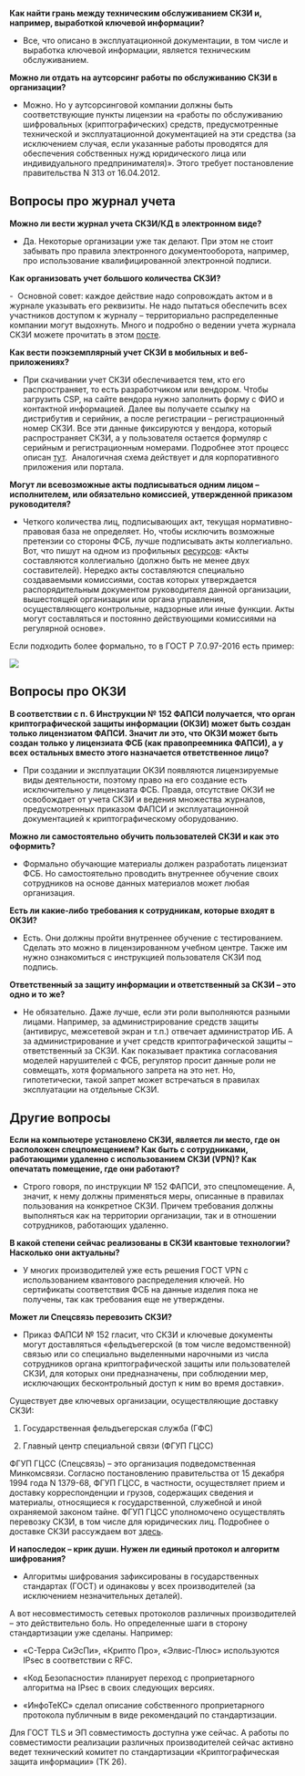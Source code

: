 **Как найти грань между техническим обслуживанием СКЗИ и, например, выработкой ключевой информации?**

- Все, что описано в эксплуатационной документации, в том числе и выработка ключевой информации, является техническим обслуживанием.

**Можно ли отдать на аутсорсинг работы по обслуживанию СКЗИ в организации?**

- Можно. Но у аутсорсинговой компании должны быть соответствующие пункты лицензии на «работы по обслуживанию шифровальных (криптографических) средств, предусмотренные технической и эксплуатационной документацией на эти средства (за исключением случая, если указанные работы проводятся для обеспечения собственных нужд юридического лица или индивидуального предпринимателя)». Этого требует постановление правительства N 313 от 16.04.2012.

## Вопросы про журнал учета

**Можно ли вести журнал учета СКЗИ/КД в электронном виде?**

- Да. Некоторые организации уже так делают. При этом не стоит забывать про правила электронного документооборота, например, про использование квалифицированной электронной подписи.

**Как организовать учет большого количества СКЗИ?**

-  Основной совет: каждое действие надо сопровождать актом и в журнале указывать его реквизиты. Не надо пытаться обеспечить всех участников доступом к журналу – территориально распределенные компании могут выдохнуть. Много и подробно о ведении учета журнала СКЗИ можете прочитать в этом [посте](https://habr.com/ru/company/solarsecurity/blog/541846/).

**Как вести поэкземплярный учет СКЗИ в мобильных и веб-приложениях?**

- При скачивании учет СКЗИ обеспечивается тем, кто его распространяет, то есть разработчиком или вендором. Чтобы загрузить CSP, на сайте вендора нужно заполнить форму с ФИО и контактной информацией. Далее вы получаете ссылку на дистрибутив и серийник, а после регистрации – регистрационный номер СКЗИ. Все эти данные фиксируются у вендора, который распространяет СКЗИ, а у пользователя остается формуляр с серийным и регистрационным номерами. Подробнее этот процесс описан [тут](https://aveselov.ru/tls-download-practice/).  Аналогичная схема действует и для корпоративного приложения или портала.

**Могут ли всевозможные акты подписываться одним лицом – исполнителем, или обязательно комиссией, утвержденной приказом руководителя?**

- Четкого количества лиц, подписывающих акт, текущая нормативно-правовая база не определяет. Но, чтобы исключить возможные претензии со стороны ФСБ, лучше подписывать акты коллегиально. Вот, что пишут на одном из профильных [ресурсов](https://www.profiz.ru/sr/10_2003/1506/): «Акты составляются коллегиально (должно быть не менее двух составителей). Нередко акты составляются специально создаваемыми комиссиями, состав которых утверждается распорядительным документом руководителя данной организации, вышестоящей организации или органа управления, осуществляющего контрольные, надзорные или иные функции. Акты могут составляться и постоянно действующими комиссиями на регулярной основе».

Если подходить более формально, то в ГОСТ Р 7.0.97-2016 есть пример:

![](https://habrastorage.org/r/w1560/getpro/habr/upload_files/08d/42e/ee4/08d42eee46089ac1928518ad6961064c.jpg)

## Вопросы про ОКЗИ

**В соответствии с п. 6 Инструкции № 152 ФАПСИ получается, что орган криптографической защиты информации (ОКЗИ) может быть создан только лицензиатом ФАПСИ. Значит ли это, что ОКЗИ может быть создан только у лицензиата ФСБ (как правопреемника ФАПСИ), а у всех остальных вместо этого назначается ответственное лицо?**

- При создании и эксплуатации ОКЗИ появляются лицензируемые виды деятельности, поэтому право на его создание есть исключительно у лицензиата ФСБ. Правда, отсутствие ОКЗИ не освобождает от учета СКЗИ и ведения множества журналов, предусмотренных приказом ФАПСИ и эксплуатационной документацией к криптографическому оборудованию.

**Можно ли самостоятельно обучить пользователей СКЗИ и как это оформить?**

- Формально обучающие материалы должен разработать лицензиат ФСБ. Но самостоятельно проводить внутреннее обучение своих сотрудников на основе данных материалов может любая организация.

**Есть ли какие-либо требования к сотрудникам, которые входят в ОКЗИ?**

- Есть. Они должны пройти внутреннее обучение с тестированием. Сделать это можно в лицензированном учебном центре. Также им нужно ознакомиться с инструкцией пользователя СКЗИ под подпись.

**Ответственный за защиту информации и ответственный за СКЗИ – это одно и то же?**

- Не обязательно. Даже лучше, если эти роли выполняются разными лицами. Например, за администрирование средств защиты (антивирус, межсетевой экран и т.п.) отвечает администратор ИБ. А за администрирование и учет средств криптографической защиты – ответственный за СКЗИ. Как показывает практика согласования моделей нарушителей с ФСБ, регулятор просит данные роли не совмещать, хотя формального запрета на это нет. Но, гипотетически, такой запрет может встречаться в правилах эксплуатации на отдельные СКЗИ.

## Другие вопросы

**Если на компьютере установлено СКЗИ, является ли место, где он расположен спецпомещением? Как быть с сотрудниками, работающими удаленно с использованием СКЗИ (VPN)? Как опечатать помещение, где они работают?**

- Строго говоря, по инструкции № 152 ФАПСИ, это спецпомещение. А, значит, к нему должны применяться меры, описанные в правилах пользования на конкретное СКЗИ. Причем требования должны выполняться как на территории организации, так и в отношении сотрудников, работающих удаленно.

**В какой степени сейчас реализованы в СКЗИ квантовые технологии? Насколько они актуальны?**

- У многих производителей уже есть решения ГОСТ VPN с использованием квантового распределения ключей. Но сертификаты соответствия ФСБ на данные изделия пока не получены, так как требования еще не утверждены.

**Может ли Спецсвязь перевозить СКЗИ?**

- Приказ ФАПСИ № 152 гласит, что СКЗИ и ключевые документы могут доставляться «фельдъегерской (в том числе ведомственной) связью или со специально выделенными нарочными из числа сотрудников органа криптографической защиты или пользователей СКЗИ, для которых они предназначены, при соблюдении мер, исключающих бесконтрольный доступ к ним во время доставки».

Существует две ключевых организации, осуществляющие доставку СКЗИ:

1. Государственная фельдъегерская служба (ГФС) 
    
2. Главный центр специальной связи (ФГУП ГЦСС) 
    

ФГУП ГЦСС (Спецсвязь) – это организация подведомственная Минкомсвязи. Согласно постановлению правительства от 15 декабря 1994 года N 1379-68, ФГУП ГЦСС, в частности, осуществляет прием и доставку корреспонденции и грузов, содержащих сведения и материалы, относящиеся к государственной, служебной и иной охраняемой законом тайне. ФГУП ГЦСС уполномочено осуществлять перевозку СКЗИ, в том числе для юридических лиц. Подробнее о доставке СКЗИ рассуждаем вот [здесь](https://aveselov.ru/skzi-logistic/).

**И напоследок – крик души. Нужен ли единый протокол и алгоритм шифрования?**

- Алгоритмы шифрования зафиксированы в государственных стандартах (ГОСТ) и одинаковы у всех производителей (за исключением незначительных деталей).

А вот несовместимость сетевых протоколов различных производителей – это действительно боль. Но определенные шаги в сторону стандартизации уже сделаны. Например:

- «С-Терра СиЭсПи», «Крипто Про», «Элвис-Плюс» используются IPsec в соответствии с RFC.
    
- «Код Безопасности» планирует переход с проприетарного алгоритма на IPsec в своих следующих версиях.
    
- «ИнфоТеКС» сделал описание собственного проприетарного протокола публичным в виде рекомендаций по стандартизации.
    

Для ГОСТ TLS и ЭП совместимость доступна уже сейчас. А работы по совместимости реализации различных производителей сейчас активно ведет технический комитет по стандартизации «Криптографическая защита информации» (ТК 26).